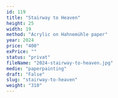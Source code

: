 ```yaml
---
id: 119
title: "Stairway to Heaven"
height: 25
width: 19
method: "Acrylic on Hahnemühle paper"
year: 2024
price: "400"
exPrice: ""
status: "privat"
fileName: "2024-stairway-to-heaven.jpg"
medie: "paperpainting"
draft: "False"
slug: "stairway-to-heaven"
weight: "310"
---
```

